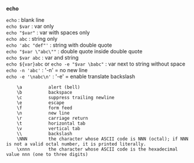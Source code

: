 **echo**  

`echo` : blank line  
`echo $var` : var only  
`echo "$var"` : var with spaces only  
`echo abc` : string only  
`echo 'abc "def"'` : string with double quote  
`echo "$var \"abc\""` : double quote inside double quote  
`echo $var abc` : var and string  
`echo ${var}abc` or `echo -e "$var \babc"`  : var next to string without space  
`echo -n 'abc'` : '-n' = no new line  
`echo -e '\nabc\n'` : '-e' = enable translate backslash  
```
    \a          alert (bell)  
    \b          backspace
    \c          suppress trailing newline
    \e          escape 
    \f          form feed
    \n          new line
    \r          carriage return
    \t          horizontal tab
    \v          vertical tab
    \\          backslash
    \NNN        the character whose ASCII code is NNN (octal); if NNN is not a valid octal number, it is printed literally.
    \xnnn       the character whose ASCII code is the hexadecimal value nnn (one to three digits)
```

